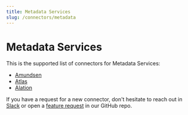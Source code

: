 ```yaml
---
title: Metadata Services
slug: /connectors/metadata
---
```


# Metadata Services

This is the supported list of connectors for Metadata Services:

- [Amundsen](/connectors/metadata/amundsen)
- [Atlas](/connectors/metadata/atlas)
- [Alation](/connectors/metadata/alation)

If you have a request for a new connector, don't hesitate to reach out in [Slack](https://slack.open-metadata.org/) or
open a [feature request](https://github.com/open-metadata/OpenMetadata/issues/new/choose) in our GitHub repo.
